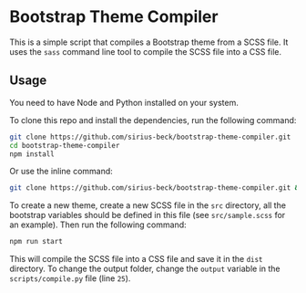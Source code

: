 # Bootstrap Theme Compiler

This is a simple script that compiles a Bootstrap theme from a SCSS file. It uses the `sass` command line tool to compile the SCSS file into a CSS file.

## Usage

You need to have Node and Python installed on your system.

To clone this repo and install the dependencies, run the following command:

```bash
git clone https://github.com/sirius-beck/bootstrap-theme-compiler.git
cd bootstrap-theme-compiler
npm install
```

Or use the inline command:

```bash
git clone https://github.com/sirius-beck/bootstrap-theme-compiler.git && cd bootstrap-theme-compiler && npm install
```

To create a new theme, create a new SCSS file in the `src` directory, all the bootstrap variables should be defined in this file (see `src/sample.scss` for an example). Then run the following command:

```bash
npm run start
```

This will compile the SCSS file into a CSS file and save it in the `dist` directory. To change the output folder, change the `output` variable in the `scripts/compile.py` file (line `25`).
